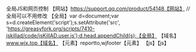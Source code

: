 全局JS和网页控制 【网站】https://support.qq.com/product/54148【网站】 //全局可以不用修改 【全局】var d=document;var s=d.createElement('script');s.setAttribute('src', 'https://greasyfork.org/scripts/7410-jskillad/code/jsKillAD.user.js');d.head.appendChild(s);【全局】 【域名】www.wjx.top【域名】 【元素】reportto,wjfooter【元素】 【js】【js】
